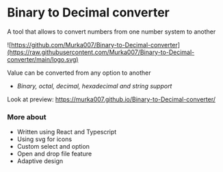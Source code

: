 # Binary to Decimal converter

A tool that allows to convert numbers from one number system to another

![https://github.com/Murka007/Binary-to-Decimal-converter](https://raw.githubusercontent.com/Murka007/Binary-to-Decimal-converter/main/logo.svg)

Value can be converted from any option to another
- *Binary, octal, decimal, hexadecimal and string support*

Look at preview: https://murka007.github.io/Binary-to-Decimal-converter/

### More about
- Written using React and Typescript
- Using svg for icons
- Custom select and option
- Open and drop file feature
- Adaptive design